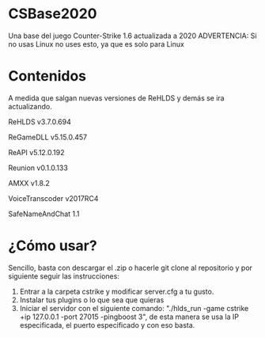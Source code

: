 # CSBase2020
Una base del juego Counter-Strike 1.6 actualizada a 2020
ADVERTENCIA: Si no usas Linux no uses esto, ya que es solo para Linux

# Contenidos

A medida que salgan nuevas versiones de ReHLDS y demás se ira actualizando.

ReHLDS v3.7.0.694

ReGameDLL v5.15.0.457

ReAPI v5.12.0.192

Reunion v0.1.0.133

AMXX v1.8.2

VoiceTranscoder v2017RC4

SafeNameAndChat 1.1

# ¿Cómo usar?

Sencillo, basta con descargar el .zip o hacerle git clone al repositorio y por siguiente seguir las instrucciones:

1) Entrar a la carpeta cstrike y modificar server.cfg a tu gusto.
2) Instalar tus plugins o lo que sea que quieras
3) Iniciar el servidor con el siguiente comando: "./hlds_run -game cstrike +ip 127.0.0.1 -port 27015 -pingboost 3", de esta manera se usa la IP especificada, el puerto especificado y con eso basta.
